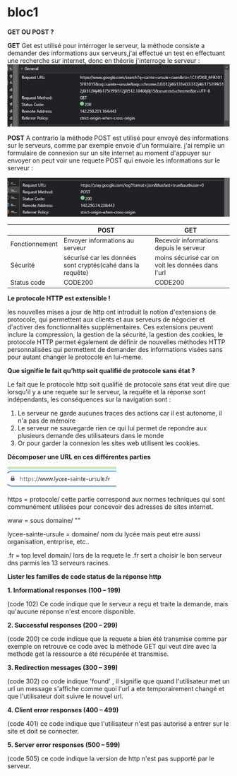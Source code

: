 # bloc1

**GET OU POST ?**

**GET**
Get est utilisé pour intérroger le serveur, la méthode consiste a demander des informations aux serveurs,j'ai effectué un test
en effectuant une recherche sur internet, donc en théorie j'interroge le serveur : ![Image](GETexemple.png)



**POST**
A contrario la méthode POST est utilisé pour envoyé des informations sur le serveurs, comme par exemple envoie d'un formulaire.
j'ai remplie un formulaire de connexion sur un site internet au moment d'appuyer sur envoyer on peut voir une requete POST qui envoie les informations sur le serveur :



![Image](POSTexemple.png)



|                    | POST                                     | GET                                       |
|--------------------|------------------------------------------|-------------------------------------------|
| Fonctionnement     | Envoyer informations au serveur          | Recevoir informations depuis le serveur   |
| Sécurité           | sécurisé car les données sont cryptés(cahé dans la requête)| moins sécurisé car on voit les données dans l'url  |
| Status code     | CODE200         | CODE200   |


**Le protocole HTTP est extensible !**

les nouvelles mises a jour de http ont introduit la notion d'extensions de protocole, qui permettent aux clients et aux serveurs de négocier et d'activer des fonctionnalités supplémentaires. Ces extensions peuvent inclure la compression, la gestion de la sécurité, la gestion des cookies, le protocole HTTP permet également de définir de nouvelles méthodes HTTP personnalisées qui permettent de demander des informations visées sans pour autant changer le protocole en lui-meme.

**Que signifie le fait qu’http soit qualifié de protocole sans état ?**

Le fait que le protocole http soit qualifié de protocole sans état veut dire que lorsqu'il y a une requete sur le serveur, la requête et la réponse sont indépendants, les conséquences sur la navigation sont : 
1. Le serveur ne garde aucunes traces des actions car il est autonome, il n'a pas de mémoire
2. Le serveur ne sauvegarde rien ce qui lui permet de repondre aux plusieurs demande des utilisateurs dans le monde
3. Or pour garder la connexion les sites web utilisent les cookies.

**Décomposer une URL en ces différentes parties**

![Image](exempleURL.png)

https = protocole/ cette partie correspond aux normes techniques qui sont communément utilisées pour concevoir des adresses de sites internet.

www = sous domaine/ ""

lycee-sainte-ursule = domaine/ nom du lycée mais peut etre aussi organisation, entrprise, etc..

.fr = top level domain/ lors de la requete le .fr sert a choisir le bon serveur dns parmis les 13 serveurs racines.

**Lister les familles de code status de la réponse http**

**1. Informational responses (100 – 199)**

(code 102) Ce code indique que le serveur a reçu et traite la demande, mais qu'aucune réponse n'est encore disponible.

**2. Successful responses (200 – 299)**

(code 200) ce code indique que la requete a bien été transmise comme par exemple on retrouve ce code avec la méthode GET qui veut dire avec la methode get la ressource a été récupérée et transmise.

**3. Redirection messages (300 – 399)**

(code 302) co code indique 'found' , il signifie que quand l'utilisateur met un url un message s'affiche comme quoi l'url a ete temporairement changé et que l'utilisateur doit suivre le nouvel url.

**4. Client error responses (400 – 499)**

(code 401) ce code indique que l'utilisateur n'est pas autorisé a entrer sur le site et doit se connecter.

**5. Server error responses (500 – 599)**

(code 505) ce code indique la version de http n'est pas supporté par le serveur.



